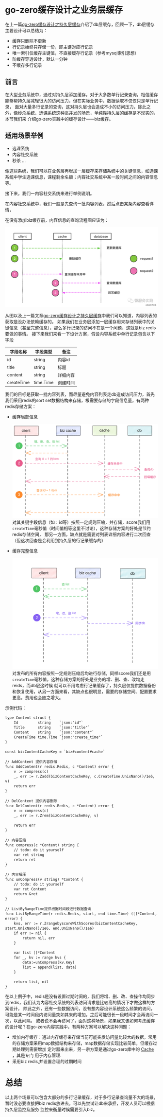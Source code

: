 # go-zero缓存设计之业务层缓存

在上一篇[go-zero缓存设计之持久层缓存](redis-cache.md)介绍了db层缓存，回顾一下，db层缓存主要设计可以总结为：

* 缓存只删除不更新
* 行记录始终只存储一份，即主键对应行记录
* 唯一索引仅缓存主键值，不直接缓存行记录（参考mysql索引思想）
* 防缓存穿透设计，默认一分钟
* 不缓存多行记录

## 前言

在大型业务系统中，通过对持久层添加缓存，对于大多数单行记录查询，相信缓存能够帮持久层减轻很大的访问压力，但在实际业务中，数据读取不仅仅只是单行记录，
面对大量多行记录的查询，这对持久层也会造成不小的访问压力，除此之外，像秒杀系统、选课系统这种高并发的场景，单纯靠持久层的缓存是不现实的，本节我们来 介绍go-zero实践中的缓存设计——biz缓存。

## 适用场景举例

* 选课系统
* 内容社交系统
* 秒杀 ...

像这些系统，我们可以在业务层再增加一层缓存来存储系统中的关键信息，如选课系统中学生选课信息，课程剩余名额；内容社交系统中某一段时间之间的内容信息等。

接下来，我们一内容社交系统来进行举例说明。

在内容社交系统中，我们一般是先查询一批内容列表，然后点击某条内容查看详情，

在没有添加biz缓存前，内容信息的查询流程图应该为：

![redis-cache-05](./resource/redis-cache-05.png)

从图以及上一篇文章[go-zero缓存设计之持久层缓存](redis-cache.md)中我们可以知道，内容列表的获取是没办法依赖缓存的，
如果我们在业务层添加一层缓存用来存储列表中的关键信息（甚至完整信息），那么多行记录的访问不在是一个问题，这就是biz redis要做的事情。 接下来我们来看一下设计方案，假设内容系统中单行记录包含以下字段

|字段名称|字段类型|备注|
|---|---|---|
|id|string|内容id|
|title|string|标题|
|content|string|详细内容|
|createTime|time.Time|创建时间|

我们的目标是获取一批内容列表，而尽量避免内容列表走db造成访问压力，首先我们采用redis的sort set数据结构来存储，根需要存储的字段信息量，有两种redis存储方案：

* 缓存局部信息
  
  ![biz-redis-02](./resource/biz-redis-02.svg)
对其关键字段信息（如：id等）按照一定规则压缩，并存储，score我们用`createTime`毫秒值（时间值相等这里不讨论），这种存储方案的好处是节约redis存储空间，
那另一方面，缺点就是需要对列表详细内容进行二次回查（但这次回查是会利用到持久层的行记录缓存的）

* 缓存完整信息
  
  ![biz-redis-01](./resource/biz-redis-01.svg)
对发布的所有内容按照一定规则压缩后均进行存储，同样score我们还是用`createTime`毫秒值，这种存储方案的好处是业务的增、删、查、改均走reids，而db层这时候
就可以不用考虑行记录缓存了，持久层仅提供数据备份和恢复使用，从另一方面来看，其缺点也很明显，需要的存储空间、配置要求更高，费用也会随之增大。
  
示例代码：
```golang
type Content struct {
    Id         string    `json:"id"`
    Title      string    `json:"title"`
    Content    string    `json:"content"`
    CreateTime time.Time `json:"create_time"`
}

const bizContentCacheKey = `biz#content#cache`

// AddContent 提供内容存储
func AddContent(r redis.Redis, c *Content) error {
    v := compress(c)
    _, err := r.Zadd(bizContentCacheKey, c.CreateTime.UnixNano()/1e6, v)
    return err
}

// DelContent 提供内容删除
func DelContent(r redis.Redis, c *Content) error {
    v := compress(c)
    _, err := r.Zrem(bizContentCacheKey, v)

    return err
}

// 内容压缩
func compress(c *Content) string {
    // todo: do it yourself
    var ret string
    return ret
}

// 内容解压
func unCompress(v string) *Content {
	// todo: do it yourself
	var ret Content
	return &ret
}

// ListByRangeTime提供根据时间段进行数据查询
func ListByRangeTime(r redis.Redis, start, end time.Time) ([]*Content, error) {
	kvs, err := r.ZrangebyscoreWithScores(bizContentCacheKey, start.UnixNano()/1e6, end.UnixNano()/1e6)
	if err != nil {
		return nil, err
	}

	var list []*Content
	for _, kv := range kvs {
		data:=unCompress(kv.Key)
		list = append(list, data)
	}

	return list, nil
}

```

在以上例子中，redis是没有设置过期时间的，我们将增、删、改、查操作均同步到redis，我们认为内容社交系统的列表访问请求是比较高的情况下才做这样的方案设计，
除此之外，还有一些数据访问，没有想内容设计系统这么频繁的访问， 可能是某一时间段内访问量突如其来的增加，之后可能很长一段时间才会再访问一次，以此间隔，
或者说不会再访问了，面对这种场景，如果我又该如何考虑缓存的设计呢？在go-zero内容实践中，有两种方案可以解决这种问题：

* 增加内存缓存：通过内存缓存来存储当前可能突发访问量比较大的数据，常用的存储方案采用map数据结构来存储，map数据存储实现比较简单，但缓存过期处理则需要增加
  定时器来出来，另一宗方案是通过go-zero库中的 [Cache](https://github.com/zeromicro/go-zero/blob/master/core/collection/cache.go) ，其是专门
  用于内存管理.
* 采用biz redis,并设置合理的过期时间

# 总结
以上两个场景可以包含大部分的多行记录缓存，对于多行记录查询量不大的场景，暂时没必要直接把biz redis放进去，可以先尝试让db来承担，开发人员可以根据持久层监控及服务
监控来衡量时候需要引入biz。
